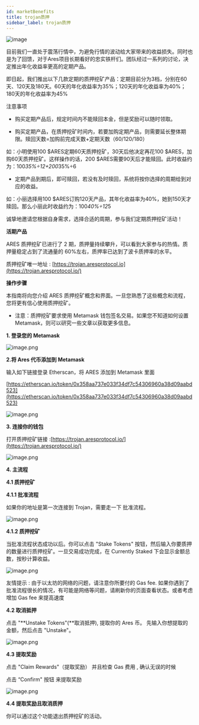 ```yaml
---
id: marketBenefits
title: trojan质押
sidebar_label: trojan质押
---
```


![image](https://github.com/aresprotocols/documentation/blob/master/assets/img/image1.png?raw=true)



目前我们一直处于震荡行情中，为避免行情的波动给大家带来的收益损失。同时也是为了回馈，对于Ares项目长期看好的忠实铁杆们。团队经过一系列的讨论，决定推出年化收益率更高的定期产品。

即日起，我们推出以下几款定期的质押挖矿产品：定期目前分为3档，分别在60天、120天及180天。60天的年化收益率为35%；120天的年化收益率为40%；180天的年化收益率为45%

注意事项

*   购买定期产品后，规定时间内不能赎回本金，但是奖励可以随时领取。

*   购买定期产品，在质押挖矿时间内，若要加购定期产品，则需要延长整体期限。赎回天数=加购前完成天数+定期天数（60/120/180）

如：小明使用100 $ARES定期60天质押挖矿，30天后他决定再花100 $ARES，加购60天质押挖矿。这样操作的话，200 $ARES需要90天后才能赎回。此时收益约为：100*35%÷12+200*35%÷6

*   定期产品到期后，即可赎回，若没有及时赎回，系统将按你选择的周期给到对应的收益。

如：小丽选择用100 $ARES订购120天产品，其年化收益率为40%，她到150天才赎回。那么小丽此时收益约为：100*40%÷12*5

诚挚地邀请您根据自身需求，选择合适的周期，参与我们定期质押挖矿活动！

**活期产品**

ARES 质押挖矿已进行了 2 期，质押量持续攀升，可以看到大家参与的热情。质押量稳定占到了流通量的 60%左右，质押率已达到了波卡质押率的水平。

质押挖矿唯一地址 : [https://trojan.aresprotocol.io](https://trojan.aresprotocol.io/)

**操作步骤**

本指南将向您介绍 ARES 质押挖矿概念和界面。一旦您熟悉了这些概念和流程，您将更有信心使用质押挖矿。

*   注意：质押挖矿要求使用 Metamask 钱包签名交易。如果您不知道如何设置 Metamask，则可以研究一些文章以获取更多信息。

**1\. 登录您的 Metamask**

![image.png](https://github.com/aresprotocols/documentation/blob/master/assets/img/image2.png?raw=true)


**2.将 Ares 代币添加到 Metamask**

输入如下链接登录 Etherscan，将 ARES 添加到 Metamask 里面

[https://etherscan.io/token/0x358aa737e033f34df7c54306960a38d09aabd523](https://etherscan.io/token/0x358aa737e033f34df7c54306960a38d09aabd523)

![image.png](https://github.com/aresprotocols/documentation/blob/master/assets/img/image3.png?raw=true)


**3\. 连接你的钱包**

打开质押挖矿链接 :[https://trojan.aresprotocol.io/](https://trojan.aresprotocol.io/)

![image.png](https://github.com/aresprotocols/documentation/blob/master/assets/img/image4.png?raw=true)

**4\. 主流程**

**4.1 质押挖矿**

**4.1.1 批准流程**

如果你的地址是第一次连接到 Trojan，需要走一下 批准流程。

![image.png](https://github.com/aresprotocols/documentation/blob/master/assets/img/image5.png?raw=true)


**4.1.2 质押挖矿**

当批准流程状态成功以后。你可以点击 "Stake Tokens" 按钮，然后输入你要质押的数量进行质押挖矿。一旦交易成功完成，在 Currently Staked 下会显示金额总数，按秒计算收益。

![image.png](https://github.com/aresprotocols/documentation/blob/master/assets/img/image6.png?raw=true)


友情提示 : 由于以太坊的网络的问题，请注意你所要付的 Gas fee. 如果你遇到了批准流程很长的情况，有可能是网络等问题，请刷新你的页面查看状态。或者考虑增加 Gas fee 来提高速度

**4.2 取消抵押**

点击 "**Unstake Tokens"(**取消抵押), 提取你的 Ares 币。 先输入你想提取的金额，然后点击 "Unstake"。

![image.png](https://github.com/aresprotocols/documentation/blob/master/assets/img/image7.png?raw=true)


**4.3 提取奖励**

点击 "Claim Rewards"（提取奖励） 并且检查 Gas 费用 , 确认无误的时候

点击 “Confirm" 按钮 来提取奖励

![image.png](https://github.com/aresprotocols/documentation/blob/master/assets/img/image8.png?raw=true)


**4.4 提取奖励且取消质押**

你可以通过这个功能退出质押挖矿的活动。
